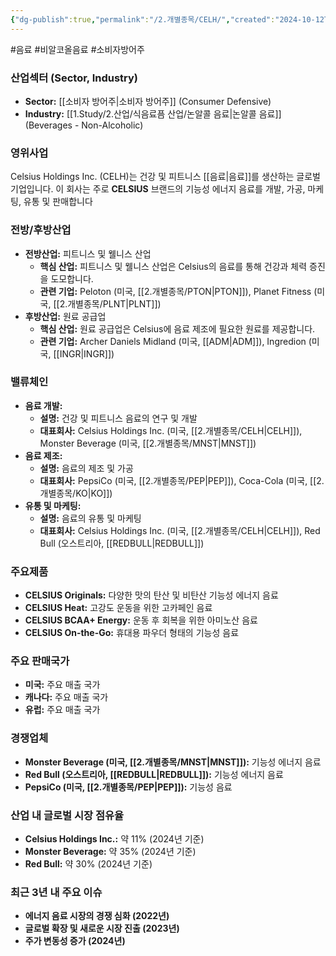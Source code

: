```yaml
---
{"dg-publish":true,"permalink":"/2.개별종목/CELH/","created":"2024-10-12T00:25:32.871+09:00","updated":"2025-06-03T20:05:58.218+09:00"}
---
```


#음료 #비알코올음료 #소비자방어주

### 산업섹터 (Sector, Industry)

- **Sector:** [[소비자 방어주\|소비자 방어주]] (Consumer Defensive)
- **Industry:** [[1.Study/2.산업/식음료픔 산업/논알콜 음료\|논알콜 음료]] (Beverages - Non-Alcoholic)

### 영위사업

Celsius Holdings Inc. (CELH)는 건강 및 피트니스 [[음료\|음료]]를 생산하는 글로벌 기업입니다. 이 회사는 주로 **CELSIUS** 브랜드의 기능성 에너지 음료를 개발, 가공, 마케팅, 유통 및 판매합니다


### 전방/후방산업

- **전방산업:** 피트니스 및 웰니스 산업
    - **핵심 산업:** 피트니스 및 웰니스 산업은 Celsius의 음료를 통해 건강과 체력 증진을 도모합니다.
    - **관련 기업:** Peloton (미국, [[2.개별종목/PTON\|PTON]]), Planet Fitness (미국, [[2.개별종목/PLNT\|PLNT]])
- **후방산업:** 원료 공급업
    - **핵심 산업:** 원료 공급업은 Celsius에 음료 제조에 필요한 원료를 제공합니다.
    - **관련 기업:** Archer Daniels Midland (미국, [[ADM\|ADM]]), Ingredion (미국, [[INGR\|INGR]])

### 밸류체인

- **음료 개발:**
    - **설명:** 건강 및 피트니스 음료의 연구 및 개발
    - **대표회사:** Celsius Holdings Inc. (미국, [[2.개별종목/CELH\|CELH]]), Monster Beverage (미국, [[2.개별종목/MNST\|MNST]])
- **음료 제조:**
    - **설명:** 음료의 제조 및 가공
    - **대표회사:** PepsiCo (미국, [[2.개별종목/PEP\|PEP]]), Coca-Cola (미국, [[2.개별종목/KO\|KO]])
- **유통 및 마케팅:**
    - **설명:** 음료의 유통 및 마케팅
    - **대표회사:** Celsius Holdings Inc. (미국, [[2.개별종목/CELH\|CELH]]), Red Bull (오스트리아, [[REDBULL\|REDBULL]])

### 주요제품

- **CELSIUS Originals:** 다양한 맛의 탄산 및 비탄산 기능성 에너지 음료
- **CELSIUS Heat:** 고강도 운동을 위한 고카페인 음료
- **CELSIUS BCAA+ Energy:** 운동 후 회복을 위한 아미노산 음료
- **CELSIUS On-the-Go:** 휴대용 파우더 형태의 기능성 음료

### 주요 판매국가

- **미국:** 주요 매출 국가
- **캐나다:** 주요 매출 국가
- **유럽:** 주요 매출 국가

### 경쟁업체

- **Monster Beverage (미국, [[2.개별종목/MNST\|MNST]]):** 기능성 에너지 음료
- **Red Bull (오스트리아, [[REDBULL\|REDBULL]]):** 기능성 에너지 음료
- **PepsiCo (미국, [[2.개별종목/PEP\|PEP]]):** 기능성 음료

### 산업 내 글로벌 시장 점유율

- **Celsius Holdings Inc.:** 약 11% (2024년 기준)
- **Monster Beverage:** 약 35% (2024년 기준)
- **Red Bull:** 약 30% (2024년 기준)

### 최근 3년 내 주요 이슈

- **에너지 음료 시장의 경쟁 심화 (2022년)**
- **글로벌 확장 및 새로운 시장 진출 (2023년)**
- **주가 변동성 증가 (2024년)**
